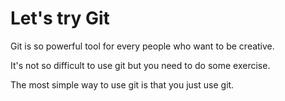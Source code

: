 # Let's try Git
Git is so powerful tool for every people who want to be creative.

It's not so difficult to use git but you need to do some exercise.

The most simple way to use git is that you just use git.
